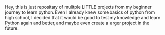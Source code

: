 Hey, this is just repositary of mulitple LITTLE projects from my beginner journey to learn python. Even I already knew some basics of python from high school, I decided that it would be good to test my knowledge and learn Python again and better, and maybe even create a larger project in the future.
